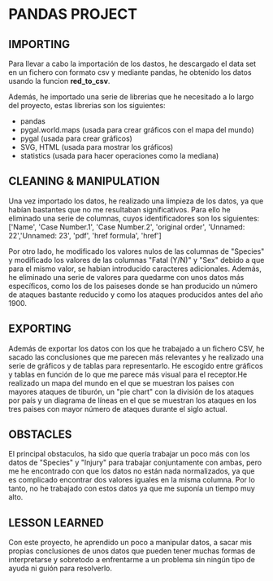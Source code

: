 # PANDAS PROJECT 

## IMPORTING

Para llevar a cabo la importación de los dastos, he descargado el data set en un fichero con formato csv y mediante pandas, he obtenido los datos usando la funcion **red_to_csv**.

Además, he importado una serie de librerias que he necesitado a lo largo del proyecto, estas librerias son los siguientes:
* pandas
* pygal.world.maps (usada para crear gráficos con el mapa del mundo)
* pygal (usada para crear gráficos)
* SVG, HTML (usada para mostrar los gráficos)
* statistics (usada para hacer operaciones como la mediana)


## CLEANING & MANIPULATION

Una vez importado los datos, he realizado una limpieza de los datos, ya que habían bastantes que no me resultaban significativos. Para ello he eliminado una serie de columnas, cuyos identificadores son los siguientes: ['Name', 'Case Number.1', 'Case Number.2', 'original order', 'Unnamed: 22','Unnamed: 23', 'pdf', 'href formula', 'href']

Por otro lado, he modificado los valores nulos de las columnas de "Species" y modificado los valores de las columnas "Fatal (Y/N)" y "Sex" debido a que para el mismo valor, se habian introducido caracteres adicionales. Además, he eliminado una serie de valores para quedarme con unos datos más específicos, como los de los paiseses donde se han producido un número de ataques bastante reducido y como los ataques producidos antes del año 1900.

## EXPORTING

Además de exportar los datos con los que he trabajado a un fichero CSV, he sacado las conclusiones que me parecen más relevantes y he realizado una serie de gráficos y de tablas para representarlo. He escogido entre gráficos y tablas en función de lo que me parece más visual para el receptor.He realizado un mapa del mundo en el que se muestran los paises con mayores ataques de tiburón, un "pie chart" con la división de los ataques por país y un diagrama de líneas en el que se muestran los ataques en los tres paises con mayor número de ataques durante el siglo actual.

## OBSTACLES

El principal obstaculos, ha sido que quería trabajar un poco más con los datos de "Species" y "Injury" para trabajar conjuntamente con ambas, pero me he encontrado con que los datos no están nada normalizados, ya que es complicado encontrar dos valores iguales en la misma columna. Por lo tanto, no he trabajado con estos datos ya que me suponía un tiempo muy alto.

## LESSON LEARNED

Con este proyecto, he aprendido un poco a manipular datos, a sacar mis propias conclusiones de unos datos que pueden tener muchas formas de interpretarse y sobretodo a enfrentarme a un problema sin ningún tipo de ayuda ni guión para resolverlo.